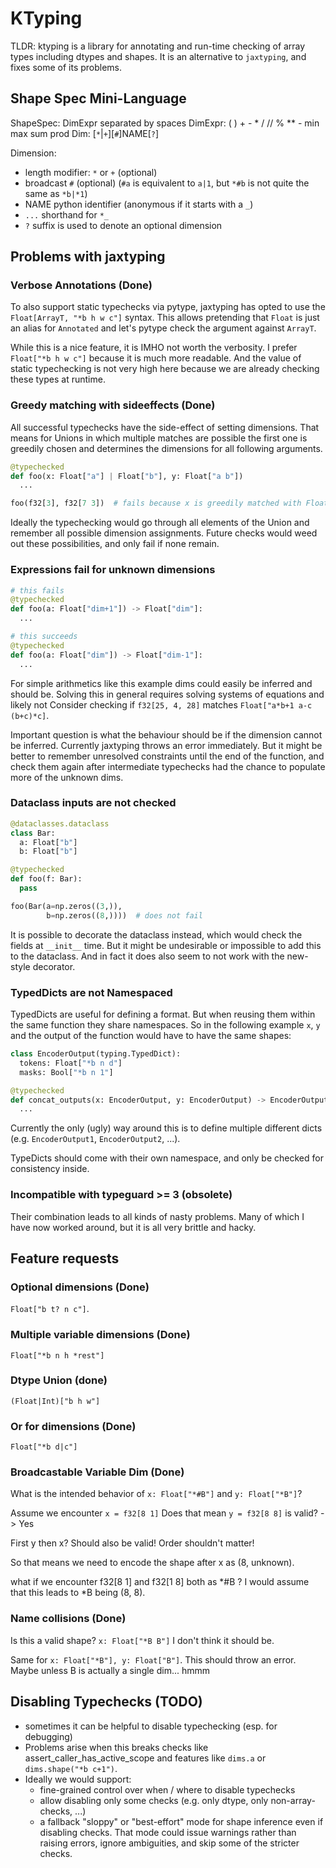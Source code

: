 # KTyping

TLDR: ktyping is a library for annotating and run-time checking of array types
including dtypes and shapes. It is an alternative to `jaxtyping`, and fixes some
 of its problems.



## Shape Spec Mini-Language

ShapeSpec: DimExpr separated by spaces
DimExpr: ( ) + - * / // % ** - min max sum prod
Dim: [`*`|`+`][`#`]NAME[`?`]

Dimension:
  * length modifier: `*` or `+` (optional)
  * broadcast `#` (optional) (`#a` is equivalent to `a|1`, but `*#b` is not quite the same as `*b|*1`)
  * NAME python identifier (anonymous if it starts with a `_`)
  * `...` shorthand for `*_`
  * `?` suffix is used to denote an optional dimension

## Problems with jaxtyping

### Verbose Annotations (Done)
To also support static typechecks via pytype, jaxtyping has opted to use the
`Float[ArrayT, "*b h w c"]` syntax.
This allows pretending that `Float` is just an alias for `Annotated` and let's
pytype check the argument against `ArrayT`.

While this is a nice feature, it is IMHO not worth the verbosity. I prefer
`Float["*b h w c"]` because it is much more readable. And the value of static
typechecking is not very high here because we are already checking these types
at runtime.

### Greedy matching with sideeffects (Done)
All successful typechecks have the side-effect of setting dimensions.
That means for Unions in which multiple matches are possible the first one
is greedily chosen and determines the dimensions for all following arguments.

``` python
@typechecked
def foo(x: Float["a"] | Float["b"], y: Float["a b"])
  ...

foo(f32[3], f32[7 3])  # fails because x is greedily matched with Float["a"]
```

Ideally the typechecking would go through all elements of the Union and remember
all possible dimension assignments.
Future checks would weed out these possibilities, and only fail if none remain.

### Expressions fail for unknown dimensions
``` python
# this fails
@typechecked
def foo(a: Float["dim+1"]) -> Float["dim"]:
  ...

# this succeeds
@typechecked
def foo(a: Float["dim"]) -> Float["dim-1"]:
  ...
```

For simple arithmetics like this example dims could easily be inferred and
should be.
Solving this in general requires solving systems of equations and likely not
Consider checking if `f32[25, 4, 28]` matches `Float["a*b+1 a-c (b+c)*c]`.

Important question is what the behaviour should be if the dimension cannot be
inferred. Currently jaxtyping throws an error immediately.
But it might be better to remember unresolved constraints until the end of the
function, and check them again after intermediate typechecks had the chance to
populate more of the unknown dims.

### Dataclass inputs are not checked
``` python
@dataclasses.dataclass
class Bar:
  a: Float["b"]
  b: Float["b"]

@typechecked
def foo(f: Bar):
  pass

foo(Bar(a=np.zeros((3,)),
        b=np.zeros((8,))))  # does not fail
```

It is possible to decorate the dataclass instead, which would check the fields
at `__init__` time. But it might be undesirable or impossible to add this to the
dataclass. And in fact it does also seem to not work with the new-style
decorator.


### TypedDicts are not Namespaced

TypedDicts are useful for defining a format. But when reusing them
within the same function they share namespaces. So in the following example
`x`, `y` and the output of the function would have to have the same shapes:

``` python
class EncoderOutput(typing.TypedDict):
  tokens: Float["*b n d"]
  masks: Bool["*b n 1"]

@typechecked
def concat_outputs(x: EncoderOutput, y: EncoderOutput) -> EncoderOutput:
  ...
```

Currently the only (ugly) way around this is to define multiple different dicts
(e.g. `EncoderOutput1`, `EncoderOutput2`, ...).

TypeDicts should come with their own namespace, and only be checked for
consistency inside.

### Incompatible with typeguard >= 3  (obsolete)
Their combination leads to all kinds of nasty problems.
Many of which I have now worked around, but it is all very brittle and hacky.


## Feature requests



### Optional dimensions (Done)

`Float["b t? n c"]`.


### Multiple variable dimensions (Done)

`Float["*b n h *rest"]`

### Dtype Union (done)

`(Float|Int)["b h w"]`

### Or for dimensions (Done)

`Float["*b d|c"]`


### Broadcastable Variable Dim (Done)
What is the intended behavior of `x: Float["*#B"]` and `y: Float["*B"]`?

Assume we encounter `x = f32[8 1]`
Does that mean `y = f32[8 8]` is valid? -> Yes

First y then x? Should also be valid! Order shouldn't matter!

So that means we need to encode the shape after x as (8, unknown).

what if we encounter f32[8 1] and f32[1 8] both as *#B ?
I would assume that this leads to *B being (8, 8).

### Name collisions (Done)
Is this a valid shape?
`x: Float["*B B"]`
I don't think it should be.

Same for `x: Float["*B"], y: Float["B"]`. This should throw an error.
Maybe unless B is actually a single dim... hmmm





## Disabling Typechecks (TODO)

  * sometimes it can be helpful to disable typechecking (esp. for debugging)
  * Problems arise when this breaks checks like assert_caller_has_active_scope
    and features like `dims.a` or `dims.shape("*b c+1")`.
  * Ideally we would support:
    - fine-grained control over when / where to disable typechecks
    - allow disabling only some checks (e.g. only dtype, only non-array-checks, ...)
    - a fallback "sloppy" or "best-effort" mode for shape inference even if
      disabling checks. That mode could issue warnings rather than raising
      errors, ignore ambiguities, and skip some of the stricter checks.



